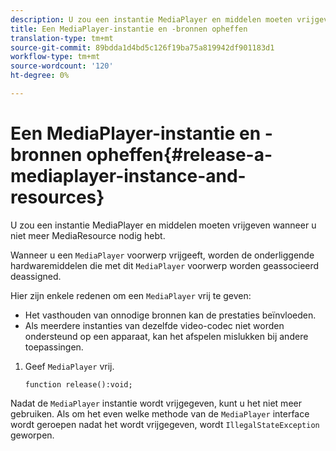 ```yaml
---
description: U zou een instantie MediaPlayer en middelen moeten vrijgeven wanneer u niet meer MediaResource nodig hebt.
title: Een MediaPlayer-instantie en -bronnen opheffen
translation-type: tm+mt
source-git-commit: 89bdda1d4bd5c126f19ba75a819942df901183d1
workflow-type: tm+mt
source-wordcount: '120'
ht-degree: 0%

---
```



# Een MediaPlayer-instantie en -bronnen opheffen{#release-a-mediaplayer-instance-and-resources}

U zou een instantie MediaPlayer en middelen moeten vrijgeven wanneer u niet meer MediaResource nodig hebt.

Wanneer u een `MediaPlayer` voorwerp vrijgeeft, worden de onderliggende hardwaremiddelen die met dit `MediaPlayer` voorwerp worden geassocieerd deassigned.

Hier zijn enkele redenen om een `MediaPlayer` vrij te geven:

* Het vasthouden van onnodige bronnen kan de prestaties beïnvloeden.
* Als meerdere instanties van dezelfde video-codec niet worden ondersteund op een apparaat, kan het afspelen mislukken bij andere toepassingen.

1. Geef `MediaPlayer` vrij.

   ```
   function release():void;
   ```

Nadat de `MediaPlayer` instantie wordt vrijgegeven, kunt u het niet meer gebruiken. Als om het even welke methode van de `MediaPlayer` interface wordt geroepen nadat het wordt vrijgegeven, wordt `IllegalStateException` geworpen.